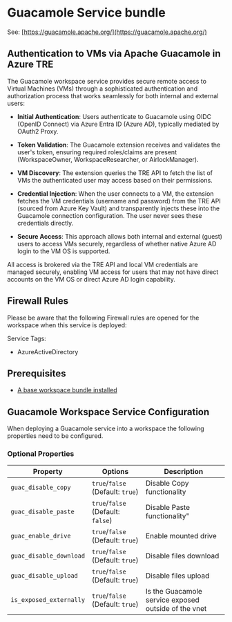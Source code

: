 # Guacamole Service bundle

See: [https://guacamole.apache.org/](https://guacamole.apache.org/)

## Authentication to VMs via Apache Guacamole in Azure TRE

The Guacamole workspace service provides secure remote access to Virtual Machines (VMs) through a sophisticated authentication and authorization process that works seamlessly for both internal and external users:

- **Initial Authentication**: Users authenticate to Guacamole using OIDC (OpenID Connect) via Azure Entra ID (Azure AD), typically mediated by OAuth2 Proxy.

- **Token Validation**: The Guacamole extension receives and validates the user's token, ensuring required roles/claims are present (WorkspaceOwner, WorkspaceResearcher, or AirlockManager).

- **VM Discovery**: The extension queries the TRE API to fetch the list of VMs the authenticated user may access based on their permissions.

- **Credential Injection**: When the user connects to a VM, the extension fetches the VM credentials (username and password) from the TRE API (sourced from Azure Key Vault) and transparently injects these into the Guacamole connection configuration. The user never sees these credentials directly.

- **Secure Access**: This approach allows both internal and external (guest) users to access VMs securely, regardless of whether native Azure AD login to the VM OS is supported.

All access is brokered via the TRE API and local VM credentials are managed securely, enabling VM access for users that may not have direct accounts on the VM OS or direct Azure AD login capability.

## Firewall Rules

Please be aware that the following Firewall rules are opened for the workspace when this service is deployed:

Service Tags:

- AzureActiveDirectory

## Prerequisites

- [A base workspace bundle installed](../workspaces/base.md)

## Guacamole Workspace Service Configuration

When deploying a Guacamole service into a workspace the following properties need to be configured.

### Optional Properties

| Property | Options | Description |
| -------- | ------- | ----------- |
| `guac_disable_copy` | `true`/`false` (Default: `true`) | Disable Copy functionality |
| `guac_disable_paste` | `true`/`false` (Default: `false`) | Disable Paste functionality" |
| `guac_enable_drive` | `true`/`false` (Default: `true`) | Enable mounted drive |
| `guac_disable_download` | `true`/`false` (Default: `true`) | Disable files download |
| `guac_disable_upload` | `true`/`false` (Default: `true`) | Disable files upload |
| `is_exposed_externally` | `true`/`false` (Default: `true`) | Is the Guacamole service exposed outside of the vnet |
